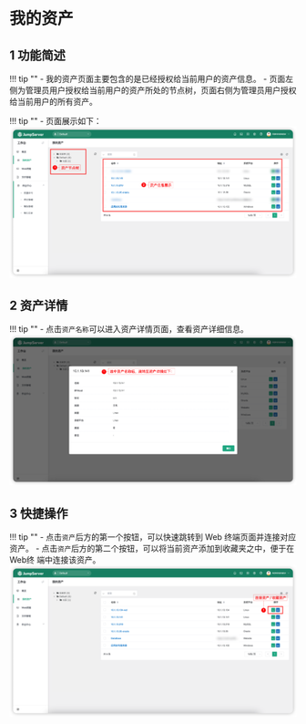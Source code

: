 # 我的资产

## 1 功能简述
!!! tip ""
    - 我的资产页面主要包含的是已经授权给当前用户的资产信息。
    - 页面左侧为管理员用户授权给当前用户的资产所处的节点树，页面右侧为管理员用户授权给当前用户的所有资产。

!!! tip ""
    - 页面展示如下：
![my_asset01](../../img/my_asset01.png)

## 2 资产详情
!!! tip ""
    - 点击`资产名称`可以进入资产详情页面，查看资产详细信息。
![my_asset02](../../img/my_asset02.png)

## 3 快捷操作
!!! tip ""
    - 点击`资产`后方的第一个按钮，可以快速跳转到 Web 终端页面并连接对应资产。
    - 点击`资产`后方的第二个按钮，可以将当前资产添加到收藏夹之中，便于在 Web终 端中连接该资产。
![my_asset03](../../img/my_asset03.png)
